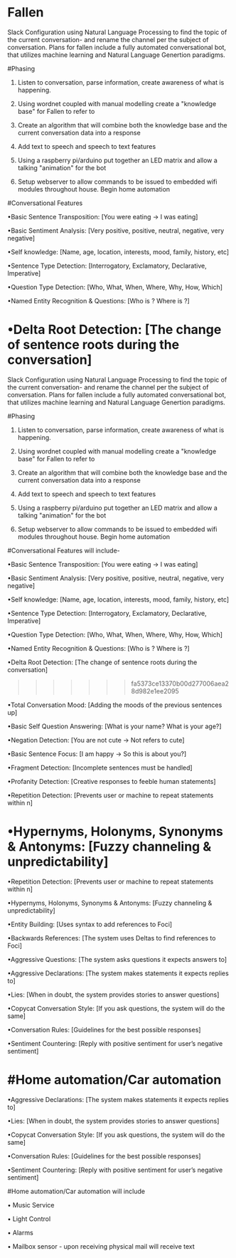 # Fallen
Slack Configuration using Natural Language Processing to find the topic of the current conversation- and rename the channel per the subject of conversation.  Plans for fallen include a fully automated conversational bot, that utilizes machine learning and Natural Language Genertion paradigms.

#Phasing

1.  Listen to conversation, parse information, create awareness of what is happening.

2.  Using wordnet coupled with manual modelling create a "knowledge base" for Fallen to refer to

3.  Create an algorithm that will combine both the knowledge base and the current conversation data into a response

4.  Add text to speech and speech to text features

5.  Using a raspberry pi/arduino put together an LED matrix and allow a talking "animation" for the bot
 
6.  Setup webserver to allow commands to be issued to embedded wifi modules throughout house.  Begin home automation

#Conversational Features

•Basic Sentence Transposition: [You were eating -> I was eating]

•Basic Sentiment Analysis: [Very positive, positive, neutral, negative, very negative]

•Self knowledge: [Name, age, location, interests, mood, family, history, etc]

•Sentence Type Detection: [Interrogatory, Exclamatory, Declarative, Imperative]

•Question Type Detection: [Who, What, When, Where, Why, How, Which]

•Named Entity Recognition & Questions: [Who is <human>? Where is <Organization>?]

•Delta Root Detection: [The change of sentence roots during the conversation]
=======
Slack Configuration using Natural Language Processing to find the topic of 
the current conversation- and rename the channel per the subject of 
conversation.  Plans for fallen include a fully automated conversational 
bot, that utilizes machine learning and Natural Language Genertion 
paradigms.

#Phasing

1.  Listen to conversation, parse information, create awareness of what is 
happening.

2.  Using wordnet coupled with manual modelling create a "knowledge base" 
for Fallen to refer to

3.  Create an algorithm that will combine both the knowledge base and the 
current conversation data into a response

4.  Add text to speech and speech to text features

5.  Using a raspberry pi/arduino put together an LED matrix and allow a 
talking "animation" for the bot
 
6.  Setup webserver to allow commands to be issued to embedded wifi 
modules throughout house.  Begin home automation

#Conversational Features will include- 

•Basic Sentence Transposition: [You were eating -> I was eating]

•Basic Sentiment Analysis: [Very positive, positive, neutral, negative, 
very negative]

•Self knowledge: [Name, age, location, interests, mood, family, history, 
etc]

•Sentence Type Detection: [Interrogatory, Exclamatory, Declarative, 
Imperative]

•Question Type Detection: [Who, What, When, Where, Why, How, Which]

•Named Entity Recognition & Questions: [Who is <human>? Where is 
<Organization>?]

•Delta Root Detection: [The change of sentence roots during the 
conversation]
>>>>>>> fa5373ce13370b00d277006aea28d982e1ee2095

•Total Conversation Mood: [Adding the moods of the previous sentences up]

•Basic Self Question Answering: [What is your name? What is your age?]

•Negation Detection: [You are not cute -> Not refers to cute]

•Basic Sentence Focus: [I am happy -> So this is about you?]

•Fragment Detection: [Incomplete sentences must be handled]

•Profanity Detection: [Creative responses to feeble human statements]

•Repetition Detection: [Prevents user or machine to repeat statements within n]

•Hypernyms, Holonyms, Synonyms & Antonyms: [Fuzzy channeling & unpredictability]
=======
•Repetition Detection: [Prevents user or machine to repeat statements 
within n]

•Hypernyms, Holonyms, Synonyms & Antonyms: [Fuzzy channeling & 
unpredictability]

•Entity Building: [Uses syntax to add references to Foci]

•Backwards References: [The system uses Deltas to find references to Foci]

•Aggressive Questions: [The system asks questions it expects answers to]

•Aggressive Declarations: [The system makes statements it expects replies to]

•Lies: [When in doubt, the system provides stories to answer questions]

•Copycat Conversation Style: [If you ask questions, the system will do the same]

•Conversation Rules: [Guidelines for the best possible responses]

•Sentiment Countering: [Reply with positive sentiment for user’s negative sentiment]


#Home automation/Car automation
=======
•Aggressive Declarations: [The system makes statements it expects replies 
to]

•Lies: [When in doubt, the system provides stories to answer questions]

•Copycat Conversation Style: [If you ask questions, the system will do the 
same]

•Conversation Rules: [Guidelines for the best possible responses]

•Sentiment Countering: [Reply with positive sentiment for user’s negative 
sentiment]


#Home automation/Car automation will include 

 • Music Service
 
 • Light Control
 
 • Alarms
 
 • Mailbox sensor - upon receiving physical mail will receive text
 
  
